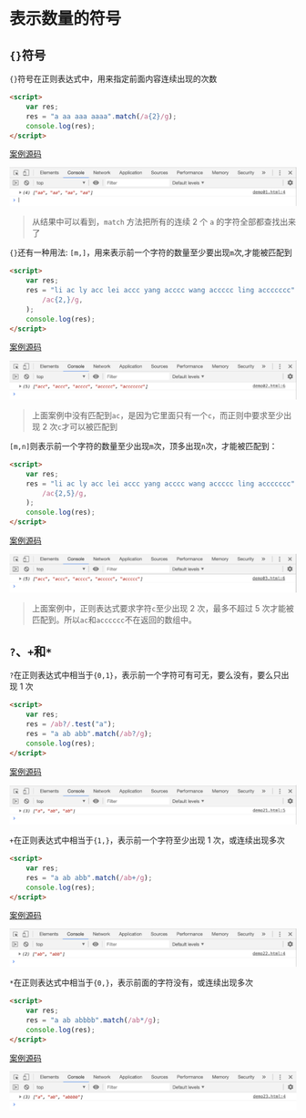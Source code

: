 # 表示数量的符号

## `{}`符号

`{}`符号在正则表达式中，用来指定前面内容连续出现的次数

```html
<script>
    var res;
    res = "a aa aaa aaaa".match(/a{2}/g);
    console.log(res);
</script>
```

[案例源码](./demo/demo01.html)

![](./images/01.png)

> 从结果中可以看到，`match` 方法把所有的连续 2 个 `a` 的字符全部都查找出来了

`{}`还有一种用法: `[m,]`，用来表示前一个字符的数量至少要出现`m`次,才能被匹配到

```html
<script>
    var res;
    res = "li ac ly acc lei accc yang acccc wang accccc ling accccccc".match(
        /ac{2,}/g,
    );
    console.log(res);
</script>
```

[案例源码](./demo/demo02.html)

![](./images/02.png)

> 上面案例中没有匹配到`ac`，是因为它里面只有一个`c`，而正则中要求至少出现 2 次`c`才可以被匹配到

`[m,n]`则表示前一个字符的数量至少出现`m`次，顶多出现`n`次，才能被匹配到：

```html
<script>
    var res;
    res = "li ac ly acc lei accc yang acccc wang accccc ling accccccc".match(
        /ac{2,5}/g,
    );
    console.log(res);
</script>
```

[案例源码](./demo/demo03.html)

![](./images/03.png)

> 上面案例中，正则表达式要求字符`c`至少出现 2 次，最多不超过 5 次才能被匹配到。所以`ac`和`acccccc`不在返回的数组中。

## `?`、`+`和`*`

`?`在正则表达式中相当于`{0,1}`，表示前一个字符可有可无，要么没有，要么只出现 1 次

```html
<script>
    var res;
    res = /ab?/.test("a");
    res = "a ab abb".match(/ab?/g);
    console.log(res);
</script>
```

[案例源码](./demo/demo04.html)

![](./images/04.png)

`+`在正则表达式中相当于`{1,}`，表示前一个字符至少出现 1 次，或连续出现多次

```html
<script>
    var res;
    res = "a ab abb".match(/ab+/g);
    console.log(res);
</script>
```

[案例源码](./demo/demo05.html)

![](./images/05.png)

`*`在正则表达式中相当于`{0,}`，表示前面的字符没有，或连续出现多次

```html
<script>
    var res;
    res = "a ab abbbb".match(/ab*/g);
    console.log(res);
</script>
```

[案例源码](./demo/demo06.html)

![](./images/06.png)
